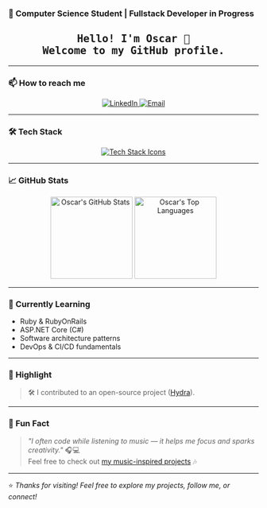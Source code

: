 ### 🚀 Computer Science Student | Fullstack Developer in Progress

<h2 align="center">
  <samp>Hello! I'm Oscar 👋 <br>Welcome to my GitHub profile.</samp>
</h2>

---

### 📫 How to reach me

<p align="center">
  <a href="https://www.linkedin.com/in/oscar-fl%C3%A1vio-848492139/" target="_blank">
    <img src="https://img.shields.io/badge/LinkedIn-0077B5?style=for-the-badge&logo=linkedin&logoColor=white" alt="LinkedIn" />
  </a>
  <a href="mailto:oscarflaviojur@gmail.com">
    <img src="https://img.shields.io/badge/Email-D14836?style=for-the-badge&logo=gmail&logoColor=white" alt="Email"/>
  </a>
</p>

---

### 🛠️ Tech Stack

<p align="center">
  <a href="https://skillicons.dev">
    <img src="https://skillicons.dev/icons?i=ruby,rails,cs,python,ts,git,docker" alt="Tech Stack Icons" />
  </a>
</p>

---

### 📈 GitHub Stats

<p align="center">
  <img src="https://github-readme-stats.vercel.app/api?username=OscarFlavioJr&show_icons=true&theme=tokyonight&count_private=true" alt="Oscar's GitHub Stats" height="165"/>
  <img src="https://github-readme-stats.vercel.app/api/top-langs/?username=OscarFlavioJr&layout=compact&theme=tokyonight" alt="Oscar's Top Languages" height="165"/>
</p>

---

### 🧠 Currently Learning

- Ruby & RubyOnRails
- ASP.NET Core (C#)
- Software architecture patterns
- DevOps & CI/CD fundamentals

---

### 📌 Highlight

> 🛠 I contributed to an open-source project ([Hydra](https://github.com/archlinuxbr/hydra)).  
---

### 🎵 Fun Fact

> *"I often code while listening to music — it helps me focus and sparks creativity."* 🎧💻  
> Feel free to check out [my music-inspired projects](https://github.com/OscarFlavioJr?tab=repositories&q=music&type=&language=&sort=) 🎶

---

⭐ *Thanks for visiting! Feel free to explore my projects, follow me, or connect!*
